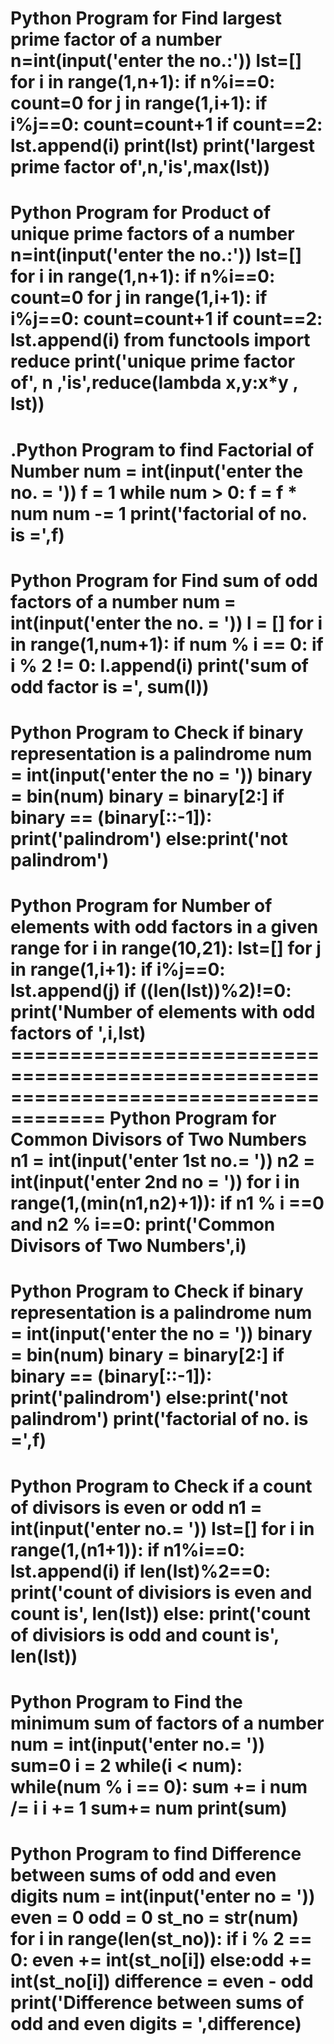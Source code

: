 
Python Program for Find largest prime factor of a number
n=int(input('enter the no.:'))
lst=[]
for i in range(1,n+1):
    if n%i==0:
        count=0
        for j in range(1,i+1):
            if i%j==0:
                count=count+1
        if count==2:
            lst.append(i)
print(lst)
print('largest prime factor of',n,'is',max(lst))
==============================================================================
Python Program for Product of unique prime factors of a number
n=int(input('enter the no.:'))
lst=[]
for i in range(1,n+1):
    if n%i==0:
        count=0
        for j in range(1,i+1):
            if i%j==0:
                count=count+1
        if count==2:
            lst.append(i)
from functools import reduce
print('unique prime factor of', n ,'is',reduce(lambda x,y:x*y , lst))
=======================================================================================
.Python Program to find Factorial of Number
num = int(input('enter the no. = '))
f = 1
while num > 0:
    f = f * num
    num -= 1
print('factorial of no. is =',f)
=====================================================================================
Python Program for Find sum of odd factors of a number
num = int(input('enter the no. = '))
l = []
for i in range(1,num+1):
    if num % i == 0:
        if i % 2 != 0:
            l.append(i)
print('sum of odd factor is =', sum(l))
==========================================================================================
Python Program to Check if binary representation is a palindrome
num = int(input('enter the no = '))
binary = bin(num)
binary = binary[2:]
if binary == (binary[::-1]):
    print('palindrom')
else:print('not palindrom')
===================================================================================
 Python Program for Number of elements with odd factors in a given range
 for i in range(10,21):
    lst=[]
    for j in range(1,i+1):
        if i%j==0:
            lst.append(j)
    if ((len(lst))%2)!=0:
            print('Number of elements with odd factors of ',i,lst)
    ======================================================================================
    Python Program for Common Divisors of Two Numbers
    n1 = int(input('enter 1st no.= '))
n2 = int(input('enter 2nd no = '))
for i in range(1,(min(n1,n2)+1)):
    if n1 % i ==0 and  n2 % i==0:
        print('Common Divisors of Two Numbers',i)
======================================================================================   
Python Program to Check if binary representation is a palindrome
num = int(input('enter the no = '))
binary = bin(num)
binary = binary[2:]
if binary == (binary[::-1]):
    print('palindrom')
else:print('not palindrom')
print('factorial of no. is =',f)
====================================================================================
Python Program to Check if a count of divisors is even or odd
n1 = int(input('enter no.= '))
lst=[]
for i in range(1,(n1+1)):
    if n1%i==0:
        lst.append(i)
if len(lst)%2==0:
    print('count of divisiors is even and count is', len(lst))
else:
    print('count of divisiors is odd and count is', len(lst))
========================================================================================
Python Program to Find the minimum sum of factors of a number
num = int(input('enter no.= '))
sum=0
i = 2
while(i < num):
    while(num % i == 0):
        sum += i
        num /= i
    i += 1
sum+= num
print(sum)
==================================================================================================
Python Program to find Difference between sums of odd and even digits
num = int(input('enter no = '))
even = 0
odd = 0
st_no = str(num)
for i in range(len(st_no)):
    if i % 2 == 0:
        even += int(st_no[i])
    else:odd += int(st_no[i])
difference = even - odd
print('Difference between sums of odd and even digits = ',difference)
========================================================================================================

